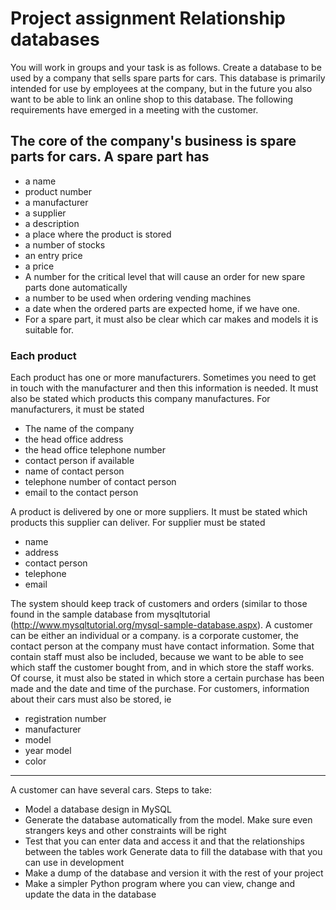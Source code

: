 # Project assignment Relationship databases

You will work in groups and your task is as follows.
Create a database to be used by a company that sells spare parts for cars. 
This database is primarily intended for use by employees at the company, 
but in the future you also want to be able to link an online shop to this database.
The following requirements have emerged in a meeting with the customer.

## The core of the company's business is spare parts for cars. A spare part has
* a name
* product number
* a manufacturer
* a supplier
* a description
* a place where the product is stored
* a number of stocks
* an entry price
* a price
* A number for the critical level that will cause an order for new spare parts
done automatically
* a number to be used when ordering vending machines
* a date when the ordered parts are expected home, if we have one.
* For a spare part, it must also be clear which car makes and models it is suitable for.

### Each product
Each product has one or more manufacturers. Sometimes you need to get in touch with the manufacturer and then this information is needed. It must also be stated which products this company manufactures.
For manufacturers, it must be stated

* The name of the company
* the head office address
* the head office telephone number
* contact person if available
* name of contact person
* telephone number of contact person
* email to the contact person

A product is delivered by one or more suppliers. It must be stated which products this supplier can deliver.
For supplier must be stated
* name 
* address
* contact person 
* telephone
* email

The system should keep track of customers and orders (similar to those found in the sample database from mysqltutorial (http://www.mysqltutorial.org/mysql-sample-database.aspx). A customer can be either an individual or a company. is a corporate customer, the contact person at the company must have contact information.
Some that contain staff must also be included, because we want to be able to see which staff the customer bought from, and in which store the staff works. Of course, it must also be stated in which store a certain purchase has been made and the date and time of the purchase.
For customers, information about their cars must also be stored, ie
* registration number 
* manufacturer
* model
* year model
* color

---
A customer can have several cars. Steps to take:
* Model a database design in MySQL
* Generate the database automatically from the model. Make sure even strangers
keys and other constraints will be right
* Test that you can enter data and access it and that the relationships between
the tables work
Generate data to fill the database with that you can use in development
* Make a dump of the database and version it with the rest of your project
* Make a simpler Python program where you can view, change and update the data in
the database





